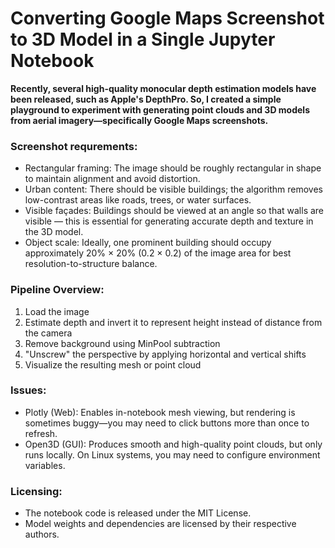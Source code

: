 # Converting Google Maps Screenshot to 3D Model in a Single Jupyter Notebook

**Recently, several high-quality monocular depth estimation models have been released, such as Apple's DepthPro. So, I created a simple playground to experiment with generating point clouds and 3D models from aerial imagery—specifically Google Maps screenshots.**

### Screenshot requrements:
- Rectangular framing: The image should be roughly rectangular in shape to maintain alignment and avoid distortion.
- Urban content: There should be visible buildings; the algorithm removes low-contrast areas like roads, trees, or water surfaces.
- Visible façades: Buildings should be viewed at an angle so that walls are visible — this is essential for generating accurate depth and texture in the 3D model.
- Object scale: Ideally, one prominent building should occupy approximately 20% × 20% (0.2 × 0.2) of the image area for best resolution-to-structure balance.

### Pipeline Overview:
1. Load the image
2. Estimate depth and invert it to represent height instead of distance from the camera
3. Remove background using MinPool subtraction
4. "Unscrew" the perspective by applying horizontal and vertical shifts
5. Visualize the resulting mesh or point cloud

 ### Issues:
- Plotly (Web): Enables in-notebook mesh viewing, but rendering is sometimes buggy—you may need to click buttons more than once to refresh.
- Open3D (GUI): Produces smooth and high-quality point clouds, but only runs locally. On Linux systems, you may need to configure environment variables.

 ### Licensing:
 - The notebook code is released under the MIT License.
 - Model weights and dependencies are licensed by their respective authors.


